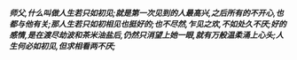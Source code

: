 ***师父,什么叫做人生若只如初见;就是第一次见到的人最高兴,之后所有的不开心,也都与他有关;那人生若只如初相见也挺好的;也不尽然,乍见之欢,不如处久不厌;好的感情,是在渡尽劫波和茶米油盐后,仍然只消望上她一眼,就有万般温柔涌上心头;人生何必如初见,但求相看两不厌;***